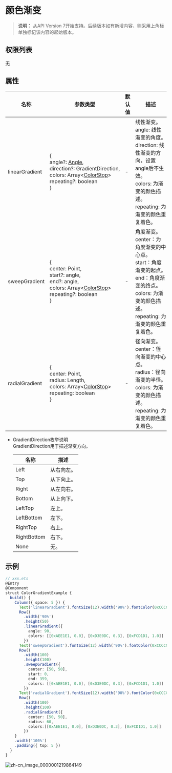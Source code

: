 # 颜色渐变

>  **说明：**
> 从API Version 7开始支持。后续版本如有新增内容，则采用上角标单独标记该内容的起始版本。


## 权限列表

无


## 属性


| 名称 | 参数类型 | 默认值 | 描述 |
| -------- | -------- | -------- | -------- |
| linearGradient | {<br/>angle?:&nbsp;[Angle](../../ui/ts-types.md),<br/>direction?:&nbsp;GradientDirection,<br/>colors:&nbsp;Array&lt;[ColorStop](../../ui/ts-types.md)&gt;<br/>repeating?:&nbsp;boolean<br/>} | - | 线性渐变。<br/>angle:&nbsp;线性渐变的角度。<br/>direction:&nbsp;线性渐变的方向，设置angle后不生效。<br/>colors:&nbsp;为渐变的颜色描述。<br/>repeating:&nbsp;为渐变的颜色重复着色。 |
| sweepGradient | {<br/>center:&nbsp;Point,<br/>start?:&nbsp;angle,<br/>end?:&nbsp;angle,<br/>colors:&nbsp;Array&lt;[ColorStop](../../ui/ts-types.md)&gt;<br/>repeating?:&nbsp;boolean<br/>} | - | 角度渐变。<br/>center：为角度渐变的中心点。<br/>start：角度渐变的起点。<br/>end：角度渐变的终点。<br/>colors:&nbsp;为渐变的颜色描述。<br/>repeating:&nbsp;为渐变的颜色重复着色。 |
| radialGradient | {<br/>center:&nbsp;Point,<br/>radius:&nbsp;Length,<br/>colors:&nbsp;Array&lt;[ColorStop](../../ui/ts-types.md)&gt;<br/>repeating:&nbsp;boolean<br/>} | - | 径向渐变。<br/>center：径向渐变的中心点。<br/>radius：径向渐变的半径。<br/>colors:&nbsp;为渐变的颜色描述。<br/>repeating:&nbsp;为渐变的颜色重复着色。 |


- GradientDirection枚举说明<br>
  GradientDirection用于描述渐变方向。

  | 名称 | 描述 | 
  | -------- | -------- |
  | Left | 从右向左。 | 
  | Top | 从下向上。 | 
  | Right | 从左向右。 | 
  | Bottom | 从上向下。 | 
  | LeftTop | 左上。 | 
  | LeftBottom | 左下。 | 
  | RightTop | 右上。 | 
  | RightBottom | 右下。 | 
  | None | 无。 | 


## 示例

```ts
// xxx.ets
@Entry
@Component
struct ColorGradientExample {
  build() {
    Column({ space: 5 }) {
      Text('linearGradient').fontSize(12).width('90%').fontColor(0xCCCCCC)
      Row()
        .width('90%')
        .height(50)
        .linearGradient({
          angle: 90,
          colors: [[0xAEE1E1, 0.0], [0xD3E0DC, 0.3], [0xFCD1D1, 1.0]]
        })
      Text('sweepGradient').fontSize(12).width('90%').fontColor(0xCCCCCC)
      Row()
        .width(100)
        .height(100)
        .sweepGradient({
          center: [50, 50],
          start: 0,
          end: 359,
          colors: [[0xAEE1E1, 0.0], [0xD3E0DC, 0.3], [0xFCD1D1, 1.0]]
        })
      Text('radialGradient').fontSize(12).width('90%').fontColor(0xCCCCCC)
      Row()
        .width(100)
        .height(100)
        .radialGradient({
          center: [50, 50],
          radius: 60,
          colors:[[0xAEE1E1, 0.0], [0xD3E0DC, 0.3], [0xFCD1D1, 1.0]]
        })
    }
    .width('100%')
    .padding({ top: 5 })
  }
}
```

![zh-cn_image_0000001219864149](figures/zh-cn_image_0000001219864149.png)
